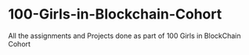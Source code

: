 # 100-Girls-in-Blockchain-Cohort
All the assignments and Projects done as part of 100 Girls in BlockChain Cohort
